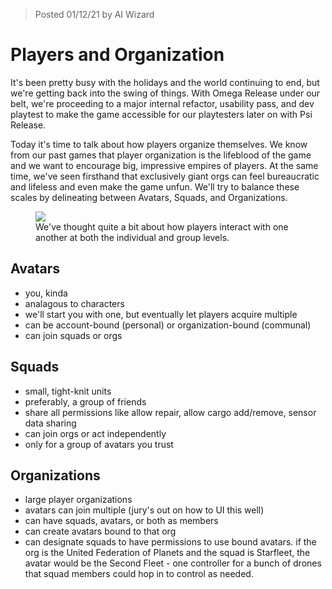 > Posted 01/12/21 by AI Wizard

# Players and Organization

It's been pretty busy with the holidays and the world continuing to end, but we're getting back into the swing of things. With Omega Release under our belt, we're proceeding to a major internal refactor, usability pass, and dev playtest to make the game accessible for our playtesters later on with Psi Release.

Today it's time to talk about how players organize themselves. We know from our past games that player organization is the lifeblood of the game and we want to encourage big, impressive empires of players. At the same time, we've seen firsthand that exclusively giant orgs can feel bureaucratic and lifeless and even make the game unfun. We'll try to balance these scales by delineating between Avatars, Squads, and Organizations.

<p align="center">
  <figure>
    <a href="https://arkeindustries.com/philotechnica/img/20.png"><img src="https://arkeindustries.com/philotechnica/img/20.png"></a>
    <figcaption>We've thought quite a bit about how players interact with one another at both the individual and group levels.</figcaption>
  </figure>
</p>


## Avatars

- you, kinda
- analagous to characters
- we'll start you with one, but eventually let players acquire multiple
- can be account-bound (personal) or organization-bound (communal)
- can join squads or orgs

## Squads

- small, tight-knit units
- preferably, a group of friends
- share all permissions like allow repair, allow cargo add/remove, sensor data sharing
- can join orgs or act independently
- only for a group of avatars you trust

## Organizations

- large player organizations
- avatars can join multiple (jury's out on how to UI this well)
- can have squads, avatars, or both as members
- can create avatars bound to that org
- can designate squads to have permissions to use bound avatars. if the org is the United Federation of Planets and the squad is Starfleet, the avatar would be the Second Fleet - one controller for a bunch of drones that squad members could hop in to control as needed.